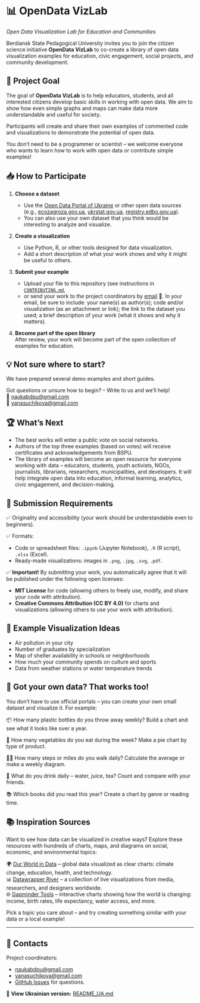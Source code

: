 # 📊 OpenData VizLab

*Open Data Visualization Lab for Education and Communities*

Berdiansk State Pedagogical University invites you to join the citizen science initiative **OpenData VizLab** to co-create a library of open data visualization examples for education, civic engagement, social projects, and community development.

## 🎯 Project Goal

The goal of **OpenData VizLab** is to help educators, students, and all interested citizens develop basic skills in working with open data. We aim to show how even simple graphs and maps can make data more understandable and useful for society.

Participants will create and share their own examples of commented code and visualizations to demonstrate the potential of open data.

You don’t need to be a programmer or scientist – we welcome everyone who wants to learn how to work with open data or contribute simple examples!

## 📥 How to Participate

1. **Choose a dataset**  
   - Use the [Open Data Portal of Ukraine](https://data.gov.ua/) or other open data sources (e.g., [ecozagroza.gov.ua](https://ecozagroza.gov.ua), [ukrstat.gov.ua](https://ukrstat.gov.ua), [registry.edbo.gov.ua](https://registry.edbo.gov.ua/opendata/)).  
   - You can also use your own dataset that you think would be interesting to analyze and visualize.  

2. **Create a visualization**  
   - Use Python, R, or other tools designed for data visualization.  
   - Add a short description of what your work shows and why it might be useful to others.  

3. **Submit your example**  
   - Upload your file to this repository (see instructions in [`CONTRIBUTING.md`](CONTRIBUTING.md),  
   - or send your work to the project coordinators by [email](mailto:naukabdpu@gmail.com) 📧. In your email, be sure to include: your name(s) as author(s); code and/or visualization (as an attachment or link); the link to the dataset you used; a brief description of your work (what it shows and why it matters).  

4. **Become part of the open library**  
After review, your work will become part of the open collection of examples for education.

## 💡 Not sure where to start?

We have prepared several demo examples and short guides.  

Got questions or unsure how to begin? – Write to us and we’ll help!  
📧 naukabdpu@gmail.com  
📧 yanasuchikova@gmail.com

## 🏆 What’s Next

- The best works will enter a public vote on social networks.  
- Authors of the top three examples (based on votes) will receive certificates and acknowledgements from BSPU.  
- The library of examples will become an open resource for everyone working with data – educators, students, youth activists, NGOs, journalists, librarians, researchers, municipalities, and developers. It will help integrate open data into education, informal learning, analytics, civic engagement, and decision-making.  

## 📜 Submission Requirements

✅ Originality and accessibility (your work should be understandable even to beginners).  

✅ Formats:  
- Code or spreadsheet files: `.ipynb` (Jupyter Notebook), `.R` (R script), `.xlsx` (Excel).  
- Ready-made visualizations: images in `.png`, `.jpg`, `.svg`, `.pdf`.  

✅ **Important!** By submitting your work, you automatically agree that it will be published under the following open licenses:  
- **MIT License** for code (allowing others to freely use, modify, and share your code with attribution).  
- **Creative Commons Attribution (CC BY 4.0)** for charts and visualizations (allowing others to use your work with attribution).  

## 🧭 Example Visualization Ideas

- Air pollution in your city  
- Number of graduates by specialization  
- Map of shelter availability in schools or neighborhoods  
- How much your community spends on culture and sports  
- Data from weather stations or water temperature trends

## 🧩 Got your own data? That works too!  

You don’t have to use official portals – you can create your own small dataset and visualize it. For example:  

📦 How many plastic bottles do you throw away weekly? Build a chart and see what it looks like over a year.

🥗 How many vegetables do you eat during the week? Make a pie chart by type of product.

🚶‍♂️ How many steps or miles do you walk daily? Calculate the average or make a weekly diagram.

🧃 What do you drink daily – water, juice, tea? Count and compare with your friends.  

📚 Which books did you read this year? Create a chart by genre or reading time.  

## 📚 Inspiration Sources

Want to see how data can be visualized in creative ways? Explore these resources with hundreds of charts, maps, and diagrams on social, economic, and environmental topics:  

🌍 [Our World in Data](https://ourworldindata.org/) – global data visualized as clear charts: climate change, education, health, and technology.  
📊 [Datawrapper River](https://river.datawrapper.de/) – a collection of live visualizations from media, researchers, and designers worldwide.  
🌐 [Gapminder Tools](https://gapminder.org/tools) – interactive charts showing how the world is changing: income, birth rates, life expectancy, water access, and more.  

Pick a topic you care about – and try creating something similar with your data or a local example!  

---

## 📧 Contacts

Project coordinators:  
- [naukabdpu@gmail.com](mailto:naukabdpu@gmail.com)  
- [yanasuchikova@gmail.com](mailto:yanasuchikova@gmail.com)  
- [GitHub Issues](https://github.com/OpenData-VizLab/issues) for questions.  

🔗 **View Ukrainian version:** [README_UA.md](README_UA.md)
